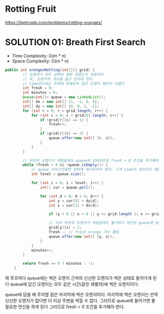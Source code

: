 # Rotting Fruit

https://leetcode.com/problems/rotting-oranges/

# SOLUTION 01: Breath First Search
- Time Complexity: O(m * n)
- Space Complexity: O(m * n)
```java
public int orangesRotting(int[][] grid) {
        // 오렌지가 모두 상해야 몇분 걸렸는지 유효하다
        // 즉, 오렌지의 개수를 알고 있어야 한다.
        // time만으로는 주변에 부패되지 않은 오렌지 확인이 어렵다
        int fresh = 0;
        int minutes = 0;
        Queue<int[]> queue = new LinkedList();
        int[] dx = new int[] {1, -1, 0, 0};
        int[] dy = new int[] {0, 0, 1, -1};
        for (int r = 0; r < grid.length; r++) {
            for (int c = 0; c < grid[0].length; c++) {
                if (grid[r][c] == 1) {
                    fresh++;
                }
                if (grid[r][c] == 2) {
                    queue.offer(new int[] {r, c});
                }
            }
        }

        // 마지막 오렌지가 썩었음에도 queue에 입력되므로 fresh > 0 조건을 추가해야 한다
        while (fresh > 0 && !queue.isEmpty()) {
            // queue 사이즈만큼만 한번에 제거되어야 한다. 그게 time의 의미이기 때문
            int level = queue.size();

            for (int i = 0; i < level; i++) {
                int[] cur = queue.poll();

                for (int d = 0; d < 4; d++) {
                    int y = cur[0] + dy[d];
                    int x = cur[1] + dx[d];

                    if (y < 0 || x < 0 || y >= grid.length || x >= grid[0].length || grid[y][x] == 2 || grid[y][x] == 0) continue;

                    // 이미 마지막 오렌지가 썩었음에도 불구하고 여전히 queue에 넣고 있다
                    grid[y][x] = 2;
                    fresh--; // fresh orange 개수 줄임
                    queue.offer(new int[] {y, x});
                }
            }
            minutes++;
        }

        return fresh == 0 ? minutes : -1;
    }
```
매 루프마다 queue에는 썩은 오렌지 근처의 신선한 오렌지가 썩은 상태로 들어가게 된다
queue에 담긴 오렌지는 모두 같은 시간(같은 레벨의)에 썩은 오렌지이다. 

queue에 담을 때 주의할 점은 마지막에 썩은 오렌지이다.
마지막에 썩은 오렌지는 만약 신선한 오렌지가 없다면 더 이상 주변을 썩힐 수 없다. 
그러므로 queue에 들어가면 불필요한 연산을 하게 된다
그러므로 fresh > 0 조건을 추가해야 한다.

